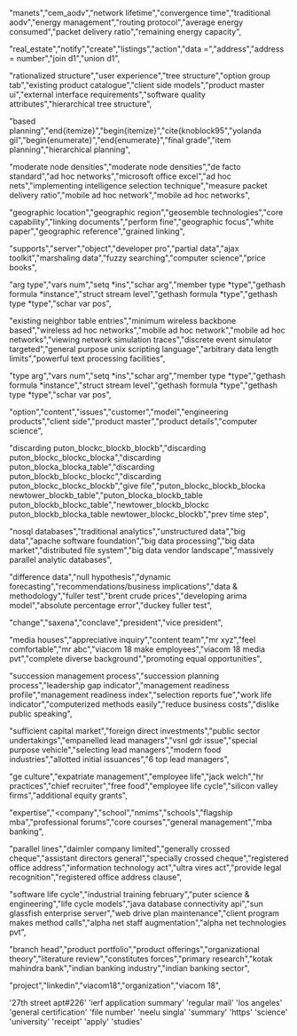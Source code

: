 
"manets","cem_aodv","network lifetime","convergence time","traditional aodv","energy management","routing protocol","average energy consumed","packet delivery ratio","remaining energy capacity",

"real_estate","notify","create","listings","action","data =","address","address = number","join d1","union d1",


"rationalized structure","user experience","tree structure","option group tab","existing product catalogue","client side models","product master ui","external interface requirements","software quality attributes","hierarchical tree structure",


"based planning","end{itemize}","begin{itemize}","cite{knoblock95","yolanda gil","begin{enumerate}","end{enumerate}","final grade","item planning","hierarchical planning",


"moderate  node densities","moderate node densities","de facto standard","ad hoc networks","microsoft office excel","ad hoc nets","implementing intelligence selection technique","measure packet delivery ratio","mobile ad hoc network","mobile ad hoc networks",


"geographic location","geographic region","geosemble technologies","core capability","linking documents","perform fine","geographic focus","white paper","geographic reference","grained linking",


"supports","server","object","developer pro","partial data","ajax toolkit","marshaling data","fuzzy searching","computer science","price books",


"arg type","vars num","setq *ins","schar arg","member type *type","gethash formula *instance","struct stream level","gethash formula *type","gethash type *type","schar var pos",


"existing neighbor table entries","minimum wireless backbone based","wireless ad hoc networks","mobile ad hoc network","mobile ad hoc networks","viewing network simulation traces","discrete event simulator targeted","general purpose unix scripting language","arbitrary data length limits","powerful text processing facilities",



"type arg","vars num","setq *ins","schar arg","member type *type","gethash formula *instance","struct stream level","gethash formula *type","gethash type *type","schar var pos",


"option","content","issues","customer","model","engineering products","client side","product master","product details","computer science",


"discarding puton_blockc_blockb_blockb","discarding puton_blockc_blockc_blocka","discarding puton_blocka_blocka_table","discarding puton_blockb_blockc_blockc","discarding puton_blockc_blockc_blockb","give file","puton_blockc_blockb_blocka newtower_blockb_table","puton_blocka_blockb_table puton_blockb_blockc_table","newtower_blockb_blockc puton_blockb_blocka_table newtower_blockc_blockb","prev time step",


"nosql databases","traditional analytics","unstructured data","big data","apache software foundation","big data processing","big data market","distributed file system","big data vendor landscape","massively parallel analytic databases",

"difference data","null hypothesis","dynamic forecasting","recommendations/business implications","data & methodology","fuller test","brent crude prices","developing arima model","absolute percentage error","duckey fuller test",


"change","saxena","conclave","president","vice president",


"media houses","appreciative inquiry","content team","mr xyz","feel comfortable","mr abc","viacom 18 make employees","viacom 18 media pvt","complete diverse background","promoting equal opportunities",


"succession management process","succession planning process","leadership gap indicator","management readiness profile","management readiness index","selection reports fue","work life indicator","computerized methods easily","reduce business costs","dislike public speaking",



"sufficient capital market","foreign direct investments","public sector undertakings","empanelled lead managers","vsnl gdr issue","special purpose vehicle","selecting lead managers","modern food industries","allotted initial issuances","6 top lead managers",


"ge culture","expatriate management","employee life","jack welch","hr practices","chief recruiter","free food","employee life cycle","silicon valley firms","additional equity grants",


"expertise","<company","school","nmims","schools","flagship mba","professional forums","core courses","general management","mba banking",


"parallel lines","daimler company limited","generally crossed cheque","assistant directors general","specially crossed cheque","registered office address","information technology act","ultra vires act","provide legal recognition","registered office address clause",


"software life cycle","industrial training                   february","puter science & engineering","life cycle models","java database connectivity api","sun glassfish enterprise server","web drive plan maintenance","client program makes method calls","alpha net staff augmentation","alpha net technologies pvt",


"branch head","product portfolio","product offerings","organizational theory","literature review","constitutes forces","primary research","kotak mahindra bank","indian banking industry","indian banking sector",


"project","linkedin","viacom18","organization","viacom 18",

'27th street apt#226'
'ierf application summary'
'regular mail'
'los angeles'
'general certification'
'file number'
'neelu singla'
'summary'
'https'
'science'
'university'
'receipt'
'apply'
'studies'

